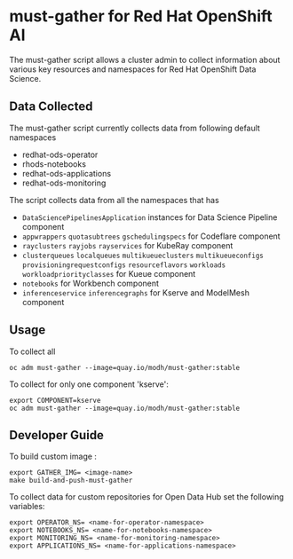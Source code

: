 # must-gather for Red Hat OpenShift AI

The must-gather script allows a cluster admin to collect information about various key resources and namespaces
for Red Hat OpenShift Data Science.

## Data Collected

The must-gather script currently collects data from following default namespaces

- redhat-ods-operator
- rhods-notebooks
- redhat-ods-applications
- redhat-ods-monitoring

The script collects data from all the namespaces that has

- `DataSciencePipelinesApplication` instances for Data Science Pipeline component
- `appwrappers` `quotasubtrees` `gschedulingspecs` for Codeflare component
- `rayclusters` `rayjobs` `rayservices` for KubeRay component
- `clusterqueues` `localqueues` `multikueueclusters` `multikueueconfigs` `provisioningrequestconfigs` `resourceflavors` `workloads` `workloadpriorityclasses` for Kueue component
- `notebooks` for Workbench component
- `inferenceservice` `inferencegraphs` for Kserve and ModelMesh component

## Usage

To collect all

```
oc adm must-gather --image=quay.io/modh/must-gather:stable
```

To collect for only one component 'kserve':

```
export COMPONENT=kserve
oc adm must-gather --image=quay.io/modh/must-gather:stable
```

## Developer Guide

To build custom image :

```
export GATHER_IMG= <image-name>
make build-and-push-must-gather

```

To collect data for custom repositories for Open Data Hub set the following variables:

```
export OPERATOR_NS= <name-for-operator-namespace>
export NOTEBOOKS_NS= <name-for-notebooks-namespace>
export MONITORING_NS= <name-for-monitoring-namespace>
export APPLICATIONS_NS= <name-for-applications-namespace>

```
